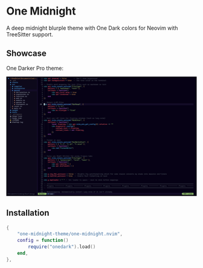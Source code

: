 # One Midnight

A deep midnight blurple theme with One Dark colors for Neovim with TreeSitter support.

## Showcase

One Darker Pro theme:

![onedarker theme](./docs/demo-after.png)

## Installation

```lua
{
	"one-midnight-theme/one-midnight.nvim",
	config = function()
		require("onedark").load()
	end,
},
```
